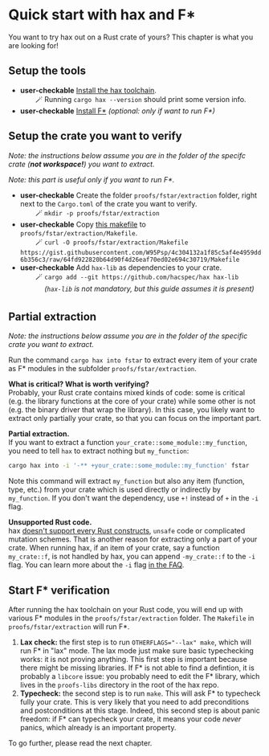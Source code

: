 # Quick start with hax and F*

You want to try hax out on a Rust crate of yours? This chapter is what you are looking for!

## Setup the tools

 - **user-checkable** [Install the hax toolchain](https://github.com/hacspec/hax?tab=readme-ov-file#installation).  
   <span style="margin-right:30px;"></span>🪄 Running `cargo hax --version` should print some version info.
 - **user-checkable** [Install F*](https://github.com/FStarLang/FStar/blob/master/INSTALL.md) *(optional: only if want to run F\*)*

## Setup the crate you want to verify

*Note: the instructions below assume you are in the folder of the specifc crate (**not workspace!**) you want to extract.*

*Note: this part is useful only if you want to run F\*.*


 - **user-checkable** Create the folder `proofs/fstar/extraction` folder, right next to the `Cargo.toml` of the crate you want to verify.  
   <span style="margin-right:30px;"></span>🪄 `mkdir -p proofs/fstar/extraction`
 - **user-checkable** Copy [this makefile](https://gist.github.com/W95Psp/4c304132a1f85c5af4e4959dd6b356c3) to `proofs/fstar/extraction/Makefile`.  
   <span style="margin-right:30px;"></span>🪄 `curl -O proofs/fstar/extraction/Makefile https://gist.githubusercontent.com/W95Psp/4c304132a1f85c5af4e4959dd6b356c3/raw/64fd922820b64d90f4d26eaf70ed02e694c30719/Makefile`
 - **user-checkable** Add `hax-lib` as dependencies to your crate.  
   <span style="margin-right:30px;"></span>🪄 `cargo add --git https://github.com/hacspec/hax hax-lib`  
   <span style="margin-right:30px;"></span><span style="opacity: 0;">🪄</span> *(`hax-lib` is not mandatory, but this guide assumes it is present)*

## Partial extraction

*Note: the instructions below assume you are in the folder of the
specific crate you want to extract.*

Run the command `cargo hax into fstar` to extract every item of your
crate as F* modules in the subfolder `proofs/fstar/extraction`.

**What is critical? What is worth verifying?**  
Probably, your Rust crate contains mixed kinds of code: some is
critical (e.g. the library functions at the core of your crate) while
some other is not (e.g. the binary driver that wrap the library). In
this case, you likely want to extract only partially your crate, so
that you can focus on the important part.


**Partial extraction.**  
If you want to extract a function
`your_crate::some_module::my_function`, you need to tell `hax` to
extract nothing but `my_function`:

```bash
cargo hax into -i '-** +your_crate::some_module::my_function' fstar
```

Note this command will extract `my_function` but also any item
(function, type, etc.) from your crate which is used directly or
indirectly by `my_function`. If you don't want the dependency, use
`+!` instead of `+` in the `-i` flag.

**Unsupported Rust code.**  
hax [doesn't support every Rust
constructs](https://github.com/hacspec/hax?tab=readme-ov-file#supported-subset-of-the-rust-language),
`unsafe` code or complicated mutation schemes. That is another reason
for extracting only a part of your crate. When running hax, if an item
of your crate, say a function `my_crate::f`, is not handled by hax,
you can append `-my_crate::f` to the `-i` flag. You can learn more
about the `-i` flag [in the FAQ](faq/include-flags.html).



## Start F* verification
After running the hax toolchain on your Rust code, you will end up
with various F* modules in the `proofs/fstar/extraction` folder. The
`Makefile` in `proofs/fstar/extraction` will run F*.

1. **Lax check:** the first step is to run `OTHERFLAGS="--lax" make`,
   which will run F* in "lax" mode. The lax mode just make sure basic
   typechecking works: it is not proving anything. This first step is
   important because there might be missing libraries. If F* is not
   able to find a defintion, it is probably a `libcore` issue: you
   probably need to edit the F* library, which lives in the
   `proofs-libs` directory in the root of the hax repo.
2. **Typecheck:** the second step is to run `make`. This will ask F*
   to typecheck fully your crate. This is very likely that you need to
   add preconditions and postconditions at this stage. Indeed, this
   second step is about panic freedom: if F* can typecheck your crate,
   it means your code *never* panics, which already is an important
   property.

To go further, please read the next chapter.

